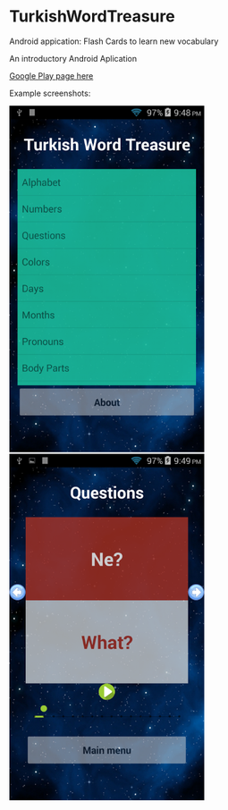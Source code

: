 # TurkishWordTreasure
Android appication: Flash Cards to learn new vocabulary

An introductory Android Aplication  
  
[Google Play page here](https://play.google.com/store/apps/details?id=yildirimapps.turkishwordtreasure)  
  
Example screenshots:  
  
<img src="/img/ss1.png" width="350"> <img src="/img/ss2.png" width="350">
